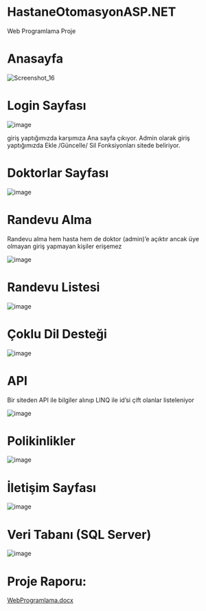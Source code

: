 # HastaneOtomasyonASP.NET
Web Programlama Proje 
<h1>Anasayfa</h1>


![Screenshot_16](https://github.com/MustfaOzcan/HastaneOtomasyonASP.NET/assets/103693735/6637224b-df08-4b6b-bd3d-e05eaaf9ce21)

<h1>Login Sayfası</h1>

![image](https://github.com/MustfaOzcan/HastaneOtomasyonASP.NET/assets/103693735/55185b0b-9957-40b9-84e3-ee0d370be356)

giriş yaptığımızda karşımıza Ana sayfa çıkıyor.
Admin olarak giriş yaptığımızda  Ekle /Güncelle/ Sil Fonksiyonları sitede beliriyor.
<h1>Doktorlar Sayfası</h1>

![image](https://github.com/MustfaOzcan/HastaneOtomasyonASP.NET/assets/103693735/0077cb27-afd9-4674-9f17-9926b4e3c498)



<h1>Randevu Alma</h1>
Randevu alma hem hasta hem de doktor (admin)’e açıktır ancak üye olmayan giriş yapmayan kişiler erişemez

![image](https://github.com/MustfaOzcan/HastaneOtomasyonASP.NET/assets/103693735/32bbad70-7005-41d5-abb9-b63e7899afb0)


<h1>Randevu Listesi </h1>

![image](https://github.com/MustfaOzcan/HastaneOtomasyonASP.NET/assets/103693735/7594adc3-696c-4f0e-90da-2e2c776253e1)
 	
<h1>Çoklu Dil Desteği </h1>

![image](https://github.com/MustfaOzcan/HastaneOtomasyonASP.NET/assets/103693735/5519182a-1d5d-4250-b23d-317758f71ae9)


 <h1>API</h1>
Bir siteden API ile bilgiler alınıp LINQ ile id’si çift olanlar 
listeleniyor 

 ![image](https://github.com/MustfaOzcan/HastaneOtomasyonASP.NET/assets/103693735/1a176de8-13af-4c20-b111-f0b3bcf453f8)


 <h1>Polikinlikler 
 </h1>

![image](https://github.com/MustfaOzcan/HastaneOtomasyonASP.NET/assets/103693735/91ba9944-bd2e-49f9-b7c4-61c3ef762339)


 <h1>İletişim Sayfası
</h1>

 ![image](https://github.com/MustfaOzcan/HastaneOtomasyonASP.NET/assets/103693735/c4f84e81-1552-4d84-83f6-2319e7c0a1e6)



 


 <h1>Veri Tabanı (SQL Server) </h1>


 ![image](https://github.com/MustfaOzcan/HastaneOtomasyonASP.NET/assets/103693735/512d493b-64e6-466a-b2c7-27326854c969)



 <h1> Proje Raporu: </h1>
 
[WebProgramlama.docx](https://github.com/MustfaOzcan/HastaneOtomasyonASP.NET/files/13786378/WebProgramlama.docx)
